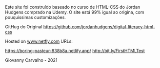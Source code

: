 Este site foi construído baseado no curso de HTML-CSS do Jordan Hudgens comprado na Udemy. O site está 99% igual ao origina, com pouquíssimas customizações.

GitHug do Original 
https://github.com/jordanhudgens/digital-literacy-html-css

Hosted on www.netfly.com
URLs: 

https://boring-pasteur-838b8a.netlify.app/
http://bit.ly/FirstHTMLTest

Giovanny Carvalho - 2021
